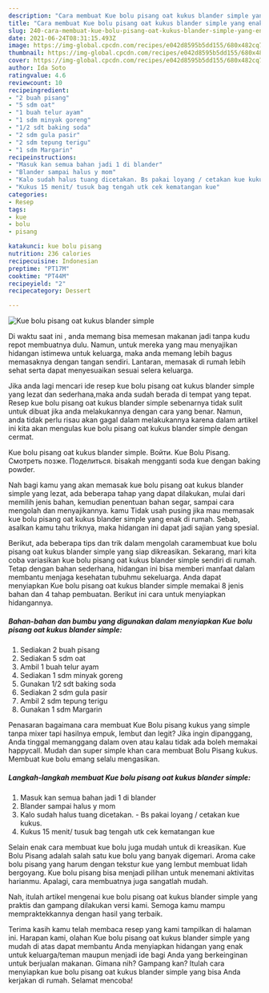 ```yaml
---
description: "Cara membuat Kue bolu pisang oat kukus blander simple yang enak Untuk Jualan"
title: "Cara membuat Kue bolu pisang oat kukus blander simple yang enak Untuk Jualan"
slug: 240-cara-membuat-kue-bolu-pisang-oat-kukus-blander-simple-yang-enak-untuk-jualan
date: 2021-06-24T08:31:15.493Z
image: https://img-global.cpcdn.com/recipes/e042d8595b5dd155/680x482cq70/kue-bolu-pisang-oat-kukus-blander-simple-foto-resep-utama.jpg
thumbnail: https://img-global.cpcdn.com/recipes/e042d8595b5dd155/680x482cq70/kue-bolu-pisang-oat-kukus-blander-simple-foto-resep-utama.jpg
cover: https://img-global.cpcdn.com/recipes/e042d8595b5dd155/680x482cq70/kue-bolu-pisang-oat-kukus-blander-simple-foto-resep-utama.jpg
author: Ida Soto
ratingvalue: 4.6
reviewcount: 10
recipeingredient:
- "2 buah pisang"
- "5 sdm oat"
- "1 buah telur ayam"
- "1 sdm minyak goreng"
- "1/2 sdt baking soda"
- "2 sdm gula pasir"
- "2 sdm tepung terigu"
- "1 sdm Margarin"
recipeinstructions:
- "Masuk kan semua bahan jadi 1 di blander"
- "Blander sampai halus y mom"
- "Kalo sudah halus tuang dicetakan. Bs pakai loyang / cetakan kue kukus."
- "Kukus 15 menit/ tusuk bag tengah utk cek kematangan kue"
categories:
- Resep
tags:
- kue
- bolu
- pisang

katakunci: kue bolu pisang 
nutrition: 236 calories
recipecuisine: Indonesian
preptime: "PT17M"
cooktime: "PT44M"
recipeyield: "2"
recipecategory: Dessert

---
```



![Kue bolu pisang oat kukus blander simple](https://img-global.cpcdn.com/recipes/e042d8595b5dd155/680x482cq70/kue-bolu-pisang-oat-kukus-blander-simple-foto-resep-utama.jpg)

Di waktu  saat ini , anda memang bisa memesan makanan jadi tanpa kudu repot membuatnya dulu. Namun, untuk mereka yang mau menyajikan hidangan istimewa untuk keluarga, maka anda memang lebih bagus memasaknya dengan tangan sendiri. Lantaran, memasak di rumah lebih sehat serta dapat menyesuaikan sesuai selera keluarga.

Jika anda lagi mencari ide resep kue bolu pisang oat kukus blander simple yang lezat dan sederhana,maka anda sudah berada di tempat yang tepat. Resep kue bolu pisang oat kukus blander simple  sebenarnya tidak sulit untuk dibuat jika anda melakukannya dengan cara yang benar. Namun, anda tidak perlu risau akan gagal dalam melakukannya 
karena dalam artikel ini kita akan mengulas kue bolu pisang oat kukus blander simple dengan cermat.  

Kue bolu pisang oat kukus blander simple. Войти. Kue Bolu Pisang. Смотреть позже. Поделиться. bisakah mengganti soda kue dengan baking powder.

Nah bagi kamu yang akan memasak kue bolu pisang oat kukus blander simple yang lezat, ada beberapa tahap yang dapat dilakukan, mulai dari memilih jenis bahan, kemudian penentuan bahan segar, sampai cara mengolah dan menyajikannya. kamu Tidak usah pusing jika mau memasak kue bolu pisang oat kukus blander simple yang enak di rumah. Sebab, asalkan kamu  tahu triknya, maka hidangan ini dapat jadi sajian yang spesial.

Berikut, ada beberapa tips dan trik dalam mengolah caramembuat kue bolu pisang oat kukus blander simple yang siap dikreasikan. Sekarang, mari kita coba variasikan kue bolu pisang oat kukus blander simple sendiri di rumah. Tetap dengan bahan sederhana, hidangan ini bisa memberi manfaat dalam membantu menjaga kesehatan tubuhmu sekeluarga. Anda dapat menyiapkan Kue bolu pisang oat kukus blander simple memakai 8 jenis bahan dan 4 tahap pembuatan. Berikut ini cara untuk menyiapkan hidangannya.

<!--inarticleads1-->

##### Bahan-bahan dan bumbu yang digunakan dalam menyiapkan Kue bolu pisang oat kukus blander simple:

1. Sediakan 2 buah pisang
1. Sediakan 5 sdm oat
1. Ambil 1 buah telur ayam
1. Sediakan 1 sdm minyak goreng
1. Gunakan 1/2 sdt baking soda
1. Sediakan 2 sdm gula pasir
1. Ambil 2 sdm tepung terigu
1. Gunakan 1 sdm Margarin


Penasaran bagaimana cara membuat Kue Bolu pisang kukus yang simple tanpa mixer tapi hasilnya empuk, lembut dan legit? Jika ingin dipanggang, Anda tinggal memanggang dalam oven atau kalau tidak ada boleh memakai happycall. Mudah dan super simple khan cara membuat Bolu Pisang kukus. Membuat kue bolu emang selalu mengasikan. 

<!--inarticleads2-->

##### Langkah-langkah membuat Kue bolu pisang oat kukus blander simple:

1. Masuk kan semua bahan jadi 1 di blander
1. Blander sampai halus y mom
1. Kalo sudah halus tuang dicetakan. - Bs pakai loyang / cetakan kue kukus.
1. Kukus 15 menit/ tusuk bag tengah utk cek kematangan kue


Selain enak cara membuat kue bolu juga mudah untuk di kreasikan. Kue Bolu Pisang adalah salah satu kue bolu yang banyak digemari. Aroma cake bolu pisang yang harum dengan tekstur kue yang lembut membuat lidah bergoyang. Kue bolu pisang bisa menjadi pilihan untuk menemani aktivitas harianmu. Apalagi, cara membuatnya juga sangatlah mudah. 

Nah, itulah artikel mengenai  kue bolu pisang oat kukus blander simple  yang praktis dan gampang dilakukan versi kami. Semoga kamu mampu mempraktekkannya dengan hasil yang terbaik. 

Terima kasih kamu telah membaca resep yang kami tampilkan di halaman ini. Harapan kami, olahan  Kue bolu pisang oat kukus blander simple yang mudah di atas dapat membantu Anda menyiapkan hidangan yang enak untuk keluarga/teman maupun menjadi ide bagi Anda yang berkeinginan untuk berjualan makanan. Gimana nih? Gampang kan? Itulah cara menyiapkan kue bolu pisang oat kukus blander simple yang bisa Anda kerjakan di rumah. Selamat mencoba!

